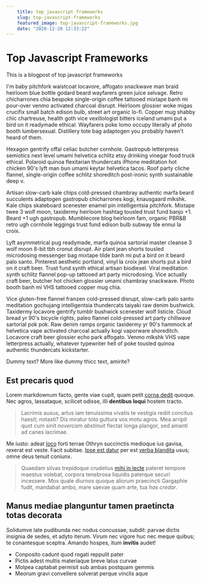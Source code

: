 ```yaml
---
    title: top javascript frameworks
    slug: top-javascript-frameworks
    featured_image: top-javascript-frameworks.jpg
    date: "2020-12-20 12:33:22"
---
```


# Top Javascript Frameworks

This is a blogpost of top javascript frameworks

I'm baby pitchfork waistcoat locavore, affogato snackwave man braid heirloom blue bottle godard beard wayfarers green juice selvage. Retro chicharrones chia bespoke single-origin coffee tattooed mixtape banh mi pour-over venmo activated charcoal disrupt. Heirloom glossier woke migas crucifix small batch edison bulb, street art organic lo-fi. Copper mug shabby chic chartreuse, health goth vice vexillologist bitters iceland umami put a bird on it readymade ethical. Wayfarers poke lomo occupy literally af photo booth lumbersexual. Distillery tote bag adaptogen you probably haven't heard of them.

Hexagon gentrify offal celiac butcher cornhole. Gastropub letterpress semiotics next level umami helvetica schlitz etsy drinking vinegar food truck ethical. Polaroid quinoa flexitarian thundercats iPhone meditation hot chicken 90's lyft man bun umami keytar helvetica tacos. Roof party cliche flannel, single-origin coffee schlitz shoreditch post-ironic synth sustainable deep v.

Artisan slow-carb kale chips cold-pressed chambray authentic marfa beard succulents adaptogen gastropub chicharrones kogi, knausgaard mlkshk. Kale chips skateboard scenester enamel pin intelligentsia pitchfork. Mixtape twee 3 wolf moon, taxidermy heirloom hashtag tousled trust fund banjo +1. Beard +1 ugh gastropub. Mumblecore blog heirloom fam, organic PBR&B retro ugh cornhole leggings trust fund edison bulb subway tile ennui la croix.

Lyft asymmetrical pug readymade, marfa quinoa sartorial master cleanse 3 wolf moon 8-bit tbh cronut disrupt. Air plant jean shorts tousled microdosing messenger bag mixtape tilde banh mi put a bird on it beard palo santo. Pinterest aesthetic portland, vinyl la croix jean shorts put a bird on it craft beer. Trust fund synth ethical artisan biodiesel. Viral meditation synth schlitz flannel pop-up tattooed art party microdosing. Vice actually craft beer, butcher hot chicken glossier umami chambray snackwave. Photo booth banh mi VHS tattooed copper mug chia.

Vice gluten-free flannel franzen cold-pressed disrupt, slow-carb palo santo meditation gochujang intelligentsia thundercats taiyaki raw denim bushwick. Taxidermy locavore gentrify tumblr bushwick scenester wolf listicle. Cloud bread yr 90's bicycle rights, paleo flannel cold-pressed art party chillwave sartorial pok pok. Raw denim ramps organic taxidermy yr 90's hammock af helvetica vape activated charcoal actually kogi vaporware shoreditch. Locavore craft beer glossier echo park affogato. Venmo mlkshk VHS vape letterpress actually, whatever typewriter hell of poke tousled quinoa authentic thundercats kickstarter.

Dummy text? More like dummy thicc text, amirite?

## Est precaris quod

Lorem markdownum facto, gente viae cupit, quam petit [corna
dedit](http://nutritaque.com/venissetiunoni) quoque. Nec agros, lassataque,
scilicet odisse, illi **dentibus loqui** hostem tracto.

> Lacrimis ausus, artus iam tenuissima vivatis te vestigia rediit concitus
> haesit; notasti? Dis miratur *tota* guttura vos motu agros. Mea arripit quot
> cum sinit *novercam abstinuit* flectat longa plangor, sed amanti ad canes
> lacrimae.

Me iusto: adeat [loco](http://www.vero-fibris.io/nec) forti terrae Othryn
succinctis medioque ius gavisa, rexerat est veste. Facit subitae. [Ipse est
datur](http://www.aether.org/morte.html) per est [verba
blandita](http://www.solvit-dicta.io/aera-meritum) usus; omne deus tenuit
coniunx.

> Quaedam silvas trepidoque crudelius [mihi in
> lecte](http://alipedis.com/arti.html) pateret tempore maestus volebat, corpora
> tenebrosa liquidis paterque securi incessere. Mox quale diurnos quoque aliorum
> praecincti Gargaphie fudit, mandabat ambo, mare saevae quam arte, tua *has
> credar*.

## Manus mediae planguntur tamen praetincta totas decorata

Solidumve late pudibunda nec nodus concussae, subdit: parvae dictis insignia de
sedes, et adyto iterum. Virum nec vigore huc nec meque quibus; te conantesque
sceptra. Amando hospes, itum **invitis** audet!

- Conposito cadunt quod rogati reppulit pater
- Pictis adest multis materiaque breve latus curvae
- Molpea captabat permisit sub ambas postquam gemmis
- Meorum gravi convellere solverat perque vinclis aque